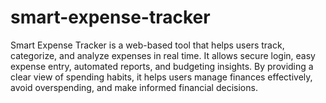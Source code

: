 # smart-expense-tracker
Smart Expense Tracker is a web-based tool that helps users track, categorize, and analyze expenses in real time. It allows secure login, easy expense entry, automated reports, and budgeting insights. By providing a clear view of spending habits, it helps users manage finances effectively, avoid overspending, and make informed financial decisions.
